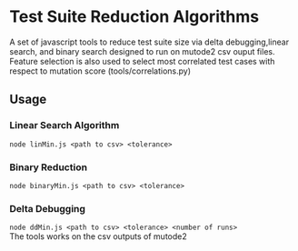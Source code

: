 # Test Suite Reduction Algorithms
A set of javascript tools to reduce test suite size via delta debugging,linear search, and binary search designed to run on mutode2 csv ouput files. Feature selection is also used to select most correlated test cases with respect to mutation score (tools/correlations.py)  
## Usage
### Linear Search Algorithm
`node linMin.js <path to csv> <tolerance>`

### Binary Reduction
`node binaryMin.js <path to csv> <tolerance>`  

### Delta Debugging
`node ddMin.js <path to csv> <tolerance> <number of runs>`  
The tools works on the csv outputs of mutode2
